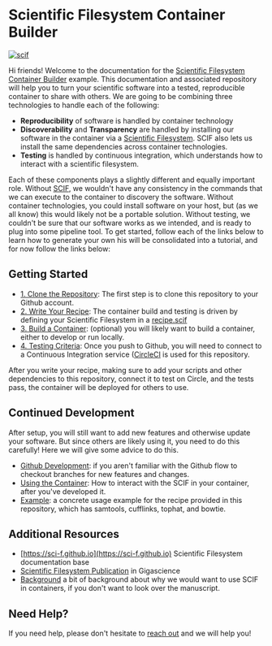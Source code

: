 # Scientific Filesystem Container Builder

[![scif](https://img.shields.io/badge/filesystem-scientific-green.svg?style=for-the-badge)](https://sci-f.github.io)

Hi friends! Welcome to the documentation for the [Scientific Filesystem Container Builder](https://www.github.com/vsoch/example.scif) example. This documentation
and associated repository will help you to turn your scientific software into a tested, reproducible container to share with others. We are going to be combining three technologies to handle each of the following:

 - **Reproducibility** of software is handled by container technology
 - **Discoverability** and **Transparency** are handled by installing our software in the container via a [Scientific Filesystem](https://sci-f.github.io). SCIF also lets us install the same dependencies across container technologies.
 - **Testing** is handled by continuous integration, which understands how to interact with a scientific filesystem.

Each of these components plays a slightly different and equally important role. Without [SCIF](https://sci-f.github.io), we wouldn't have any consistency in the commands that we can execute to the container to discovery the software. Without container technologies, you could install software on your host, but (as we all know) this would likely not be a portable solution. Without testing, we couldn't be sure that our software works as we intended, and is ready to plug into some pipeline tool. To get started, follow each of the links below to learn how to generate your own his will be consolidated into a tutorial, and for now follow the links below:

## Getting Started

 - [1. Clone the Repository](setup.md): The first step is to clone this repository to your Github account.
 - [2. Write Your Recipe](recipes.md): The container build and testing is driven by defining your Scientific Filesystem in a [recipe.scif](recipe.scif)
 - [3. Build a Container](bulid.md): (optional) you will likely want to build a container, either to develop or run locally.
 - [4. Testing Criteria](testing.md): Once you push to Github, you will need to connect to a Continuous Integration service ([CircleCI](https://circleci.com/gh/vsoch/example.scif/) is used for this repository.

After you write your recipe, making sure to add your scripts and other dependencies to this repository, connect it to test on Circle, and the tests pass, the container will be deployed for others to use.

## Continued Development
After setup, you will still want to add new features and otherwise update your software. But since others are likely using it, you need to do this carefully! Here we will give some advice to do this.

 - [Github Development](development.md): if you aren't familiar with the Github flow to checkout branches for new features and changes.
 - [Using the Container](usage.md): How to interact with the SCIF in your container, after you've developed it.
 - [Example](example.md): a concrete usage example for the recipe provided in this repository, which has samtools, cufflinks, tophat, and bowtie.

## Additional Resources
 - [https://sci-f.github.io](https://sci-f.github.io) Scientific Filesystem documentation base
 - [Scientific Filesystem Publication](https://academic.oup.com/gigascience/article/7/5/giy023/4931737) in Gigascience
 - [Background](background.md) a bit of background about why we would want to use SCIF in containers, if you don't want to look over the manuscript.

## Need Help?

If you need help, please don't hesitate to [reach out](https://www.github.com/vsoch/example.scif/issues) and we will help you!
